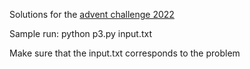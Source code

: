 Solutions for the [advent challenge 2022](https://adventofcode.com)

Sample run: python p3.py input.txt

Make sure that the input.txt corresponds to the problem

